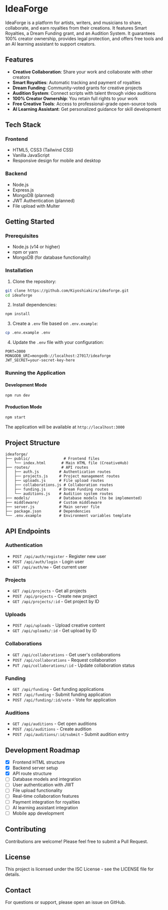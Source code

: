 # IdeaForge

IdeaForge is a platform for artists, writers, and musicians to share, collaborate, and earn royalties from their creations. It features Smart Royalties, a Dream Funding grant, and an Audition System. It guarantees 100% creator ownership, provides legal protection, and offers free tools and an AI learning assistant to support creators.

## Features

- **Creative Collaboration**: Share your work and collaborate with other creators
- **Smart Royalties**: Automatic tracking and payment of royalties
- **Dream Funding**: Community-voted grants for creative projects
- **Audition System**: Connect scripts with talent through video auditions
- **100% Creator Ownership**: You retain full rights to your work
- **Free Creative Tools**: Access to professional-grade open-source tools
- **AI Learning Assistant**: Get personalized guidance for skill development

## Tech Stack

### Frontend
- HTML5, CSS3 (Tailwind CSS)
- Vanilla JavaScript
- Responsive design for mobile and desktop

### Backend
- Node.js
- Express.js
- MongoDB (planned)
- JWT Authentication (planned)
- File upload with Multer

## Getting Started

### Prerequisites

- Node.js (v14 or higher)
- npm or yarn
- MongoDB (for database functionality)

### Installation

1. Clone the repository:
```bash
git clone https://github.com/Kiyoshiakira/ideaforge.git
cd ideaforge
```

2. Install dependencies:
```bash
npm install
```

3. Create a `.env` file based on `.env.example`:
```bash
cp .env.example .env
```

4. Update the `.env` file with your configuration:
```
PORT=3000
MONGODB_URI=mongodb://localhost:27017/ideaforge
JWT_SECRET=your-secret-key-here
```

### Running the Application

#### Development Mode
```bash
npm run dev
```

#### Production Mode
```bash
npm start
```

The application will be available at `http://localhost:3000`

## Project Structure

```
ideaforge/
├── public/               # Frontend files
│   └── index.html       # Main HTML file (CreativeHub)
├── routes/              # API routes
│   ├── auth.js         # Authentication routes
│   ├── projects.js     # Project management routes
│   ├── uploads.js      # File upload routes
│   ├── collaborations.js # Collaboration routes
│   ├── funding.js      # Dream Funding routes
│   └── auditions.js    # Audition system routes
├── models/             # Database models (to be implemented)
├── middleware/         # Custom middleware
├── server.js           # Main server file
├── package.json        # Dependencies
└── .env.example        # Environment variables template
```

## API Endpoints

### Authentication
- `POST /api/auth/register` - Register new user
- `POST /api/auth/login` - Login user
- `GET /api/auth/me` - Get current user

### Projects
- `GET /api/projects` - Get all projects
- `POST /api/projects` - Create new project
- `GET /api/projects/:id` - Get project by ID

### Uploads
- `POST /api/uploads` - Upload creative content
- `GET /api/uploads/:id` - Get upload by ID

### Collaborations
- `GET /api/collaborations` - Get user's collaborations
- `POST /api/collaborations` - Request collaboration
- `PUT /api/collaborations/:id` - Update collaboration status

### Funding
- `GET /api/funding` - Get funding applications
- `POST /api/funding` - Submit funding application
- `POST /api/funding/:id/vote` - Vote for application

### Auditions
- `GET /api/auditions` - Get open auditions
- `POST /api/auditions` - Create audition
- `POST /api/auditions/:id/submit` - Submit audition entry

## Development Roadmap

- [x] Frontend HTML structure
- [x] Backend server setup
- [x] API route structure
- [ ] Database models and integration
- [ ] User authentication with JWT
- [ ] File upload functionality
- [ ] Real-time collaboration features
- [ ] Payment integration for royalties
- [ ] AI learning assistant integration
- [ ] Mobile app development

## Contributing

Contributions are welcome! Please feel free to submit a Pull Request.

## License

This project is licensed under the ISC License - see the LICENSE file for details.

## Contact

For questions or support, please open an issue on GitHub.
